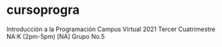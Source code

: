 # cursoprogra
Introducción a la Programación Campus Virtual 2021 Tercer Cuatrimestre NA:K (2pm-5pm) [NA] Grupo No.5
